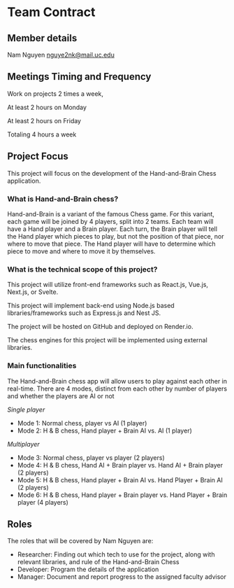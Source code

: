 # Team Contract 

## Member details 

Nam Nguyen nguye2nk@mail.uc.edu 

 

## Meetings Timing and Frequency 

Work on projects 2 times a week,  

At least 2 hours on Monday 

At least 2 hours on Friday 

Totaling 4 hours a week 



## Project Focus 

This project will focus on the development of the Hand-and-Brain Chess application.  

### What is Hand-and-Brain chess? 

Hand-and-Brain is a variant of the famous Chess game. For this variant, each game will be joined by 4 players, split into 2 teams. Each team will have a Hand player and a Brain player. Each turn, the Brain player will tell the Hand player which pieces to play, but not the position of that piece, nor where to move that piece. The Hand player will have to determine which piece to move and where to move it by themselves.  

### What is the technical scope of this project? 

This project will utilize front-end frameworks such as React.js, Vue.js, Next.js, or Svelte. 

This project will implement back-end using Node.js based libraries/frameworks such as Express.js and Nest JS. 

The project will be hosted on GitHub and deployed on Render.io. 

The chess engines for this project will be implemented using external libraries. 

### Main functionalities 

The Hand-and-Brain chess app will allow users to play against each other in real-time. There are 4 modes, distinct from each other by number of players and whether the players are AI or not 

_Single player_

- Mode 1: Normal chess, player vs AI (1 player) 
- Mode 2: H & B chess, Hand player + Brain AI vs. AI (1 player) 

_Multiplayer_

- Mode 3: Normal chess, player vs player (2 players) 
- Mode 4: H & B chess, Hand AI + Brain player vs. Hand AI + Brain player (2 players) 
- Mode 5: H & B chess, Hand player + Brain AI vs. Hand Player + Brain AI (2 players) 
- Mode 6: H & B chess, Hand player + Brain player vs. Hand Player + Brain player (4 players) 

## Roles 

The roles that will be covered by Nam Nguyen are:
- Researcher: Finding out which tech to use for the project, along with relevant libraries, and rule of the Hand-and-Brain Chess  
- Developer: Program the details of the application 
- Manager: Document and report progress to the assigned faculty advisor 
